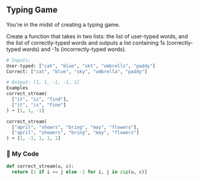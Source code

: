 ## Typing Game

You're in the midst of creating a typing game.

Create a function that takes in two lists: the list of user-typed words, and the list of correctly-typed words and outputs a list containing 1s (correctly-typed words) and -1s (incorrectly-typed words).
```python
# Inputs:
User-typed: ["cat", "blue", "skt", "umbrells", "paddy"]
Correct: ["cat", "blue", "sky", "umbrella", "paddy"]

# Output: [1, 1, -1, -1, 1]
Examples
correct_stream(
  ["it", "is", "find"],
  ["it", "is", "fine"]
) ➞ [1, 1, -1]

correct_stream(
  ["april", "showrs", "bring", "may", "flowers"],
  ["april", "showers", "bring", "may", "flowers"]
) ➞ [1, -1, 1, 1, 1]
```
### :snake: My Code
```python
def correct_stream(u, c):
  return [1 if i == j else -1 for i, j in zip(u, c)]
```
